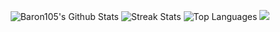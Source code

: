 <p align=center>
  <img src="https://github-readme-stats.vercel.app/api?username=Baron105&count_private=true&show_icons=true&theme=github_dark" alt="Baron105's Github Stats">
  <img src="https://github-readme-streak-stats.herokuapp.com?user=Baron105&theme=github-dark-blue" alt="Streak Stats">
  <img src="https://github-readme-stats.vercel.app/api/top-langs/?username=Baron105&layout=compact&theme=github_dark" alt="Top Languages">
  <img src="https://komarev.com/ghpvc/?username=Baron105">
</p>
